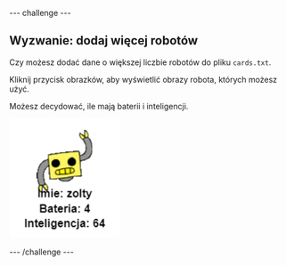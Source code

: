 \--- challenge \---

## Wyzwanie: dodaj więcej robotów

Czy możesz dodać dane o większej liczbie robotów do pliku `cards.txt`.

Kliknij przycisk obrazków, aby wyświetlić obrazy robota, których możesz użyć.

Możesz decydować, ile mają baterii i inteligencji.

![zrzut ekranu](images/robotrumps-yellow.png)

\--- /challenge \---